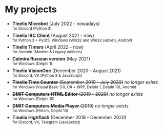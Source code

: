 # My projects
  * **Tinelix Microbot** (July 2022 - nowadays)\
  <sup>for Discord (Python 3)</sup>
  * **Tinelix IRC Client** (August 2021 - now)\
  <sup>for Python 3 + PyQt5, Windows (Win32 and Win32 subset), Android</sup>
  * **Tinelix Timers** (April 2022 - now)\
  <sup>for Android (Modern & Legacy editions)</sup>
  * **Calmira Russian version** (May 2021)\
  <sup>for Windows (Delphi 1)</sup>
  * **Tinelix VisionOne** (December 2020 - August 2021)\
  <sup>for Discord, VK (Python 3 & JavaScript)</sup>
  * ~~**Tinelix Time Counter** (September 2019 - July 2020)~~ _no longer exists_\
  <sup>for Windows (Visual Basic 3.0, C# + WPF, Delphi 1, Delphi 10), Android</sup>
  * ~~**DMIT Computers HTML Editor** (2019 - 2020)~~ _no longer exists_\
  <sup>for Windows (Delphi 10)</sup>
  * ~~**DMIT Computers Media Player** (2019)~~ _no longer exists_\
  <sup>for Windows (HiAsm, Delphi 10)</sup>
  * **Tinelix Highflash** (December 2018 - December 2020)\
  <sup>for Discord, VK, Telegram (JavaScript)</sup>
